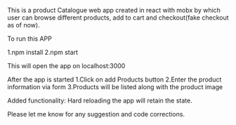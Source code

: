 This is a product Catalogue web app created in react with mobx by which user can browse different products, add to cart and checkout(fake checkout as of now).


To run this APP


1.npm install
2.npm start

This  will open the app on localhost:3000

After the app is started
1.Click on add Products button
2.Enter the product information via form
3.Products will be listed along with the product image

Added functionality:
Hard reloading the app will retain the state.

Please let me know for any suggestion and code corrections. 
